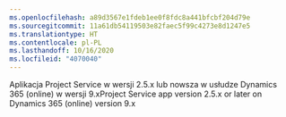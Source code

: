 ```yaml
---
ms.openlocfilehash: a89d3567e1fdeb1ee0f8fdc8a441bfcbf204d79e
ms.sourcegitcommit: 11a61db54119503e82faec5f99c4273e8d1247e5
ms.translationtype: HT
ms.contentlocale: pl-PL
ms.lasthandoff: 10/16/2020
ms.locfileid: "4070040"
---
```

<span data-ttu-id="e3ef2-101">Aplikacja Project Service w wersji 2.5.x lub nowsza w usłudze Dynamics 365 (online) w wersji 9.x</span><span class="sxs-lookup"><span data-stu-id="e3ef2-101">Project Service app version 2.5.x or later on Dynamics 365 (online) version 9.x</span></span>
